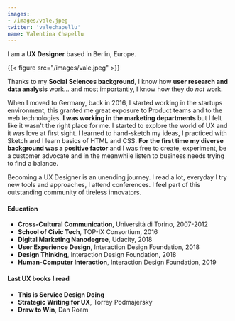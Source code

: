 ```yaml
---
images:
- /images/vale.jpeg
twitter: 'valechapellu'
name: Valentina Chapellu
---
```


I am a **UX Designer** based in Berlin, Europe.

{{< figure src="/images/vale.jpeg" >}}

Thanks to my **Social Sciences background**, I know how **user research and data analysis** work... and most importantly, I know how they do _not_ work.

When I moved to Germany, back in 2016, I started working in the startups environment, this granted me great exposure to Product teams and to the web technologies. **I was working in the marketing departments** but I felt like it wasn't the right place for me. I started to explore the world of UX and it was love at first sight. I learned to hand-sketch my ideas, I practiced with Sketch and I learn basics of HTML and CSS. **For the first time my diverse background was a positive factor** and I was free to create, experiment, be a customer advocate and in the meanwhile listen to business needs trying to find a balance. 

Becoming a UX Designer is an unending journey. I read a lot, everyday I try new tools and approaches, I attend conferences. I feel part of this outstanding community of tireless innovators.

#### Education

* **Cross-Cultural Communication**, Università di Torino, 2007-2012
* **School of Civic Tech**, TOP-IX Consortium, 2016
* **Digital Marketing Nanodegree**, Udacity, 2018
* **User Experience Design**, Interaction Design Foundation, 2018
* **Design Thinking**, Interaction Design Foundation, 2018
* **Human-Computer Interaction**, Interaction Design Foundation, 2019

#### Last UX books I read

* **This is Service Design Doing**
* **Strategic Writing for UX**, Torrey Podmajersky 
* **Draw to Win**, Dan Roam

